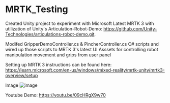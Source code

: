 # MRTK_Testing
Created Unity project to experiment with Microsoft Latest MRTK 3 with utilization of Unity's Articulation-Robot-Demo: https://github.com/Unity-Technologies/articulations-robot-demo.git. 

Modifed GripperDemoController.cs & PincherController.cs C# scripts and wired up those scripts to MRTK 3's latest UI Asssets for controlling robot manipulation movement and grips from user panel

Setting up MRTK 3 instructions can be found here: https://learn.microsoft.com/en-us/windows/mixed-reality/mrtk-unity/mrtk3-overview/setup


Image
![image](https://user-images.githubusercontent.com/3290334/201193064-969d59d3-1e45-4ecc-8052-dd94a2f2c7eb.png)


Youtube Demo: https://youtu.be/09cHRgX9w70
